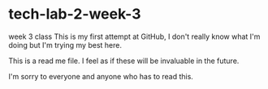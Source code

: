 # tech-lab-2-week-3
week 3 class
This is my first attempt at GitHub, I don't really know what I'm doing but I'm trying my best here.

This is a read me file. I feel as if these will be invaluable in the future.

I'm sorry to everyone and anyone who has to read this.
